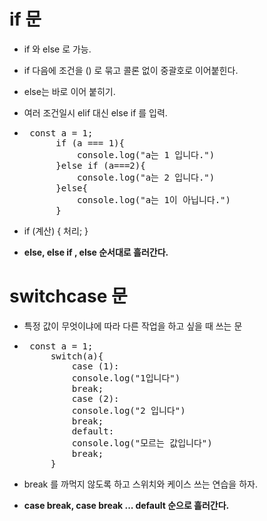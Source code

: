 # if 문
- if 와 else 로 가능.

- if 다음에 조건을 () 로 묶고 콜론 없이 중괄호로 이어붙힌다.

- else는 바로 이어 붙히기.

- 여러 조건일시 elif 대신 else if 를 입력.


- <pre> const a = 1;
        if (a === 1){
            console.log("a는 1 입니다.")
        }else if (a===2){
            console.log("a는 2 입니다.")
        }else{
            console.log("a는 1이 아닙니다.")
        }</pre>

- if (계산) { 처리; }
- <strong>else, else if , else 순서대로 흘러간다.</strong>

# switchcase 문

- 특정 값이 무엇이냐에 따라 다른 작업을 하고 싶을 때 쓰는 문

- <pre> const a = 1;
       switch(a){
           case (1):
           console.log("1입니다")
           break;
           case (2):
           console.log("2 입니다")
           break;
           default:
           console.log("모르는 값입니다")
           break;
       } </pre>

- break 를 까먹지 않도록 하고 스위치와 케이스 쓰는 연습을 하자.

- <strong>case break, case break ... default 순으로 흘러간다.</strong>
